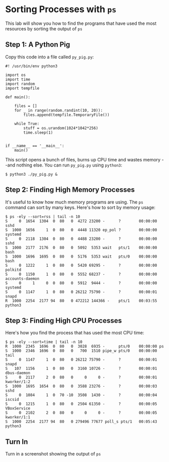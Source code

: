 # Sorting Processes with `ps`

This lab will show you how to find the programs that have used the most resources by sorting the output of `ps`

## Step 1: A Python Pig

Copy this code into a file called `py_pig.py`: 

```python3
#! /usr/bin/env python3

import os
import time
import random
import tempfile

def main():

    files = []
    for _ in range(random.randint(10, 20)):
        files.append(tempfile.TemporaryFile())

    while True:
        stuff = os.urandom(1024*1042*256)
        time.sleep(1)


if __name__ == '__main__':
    main()
```

This script opens a bunch of files, burns up CPU time and wastes memory --and nothing else. You can run `py_pig.py` using `python3`:

```
$ python3 ./py_pig.py &
```

## Step 2: Finding High Memory Processes 

It's useful to know how much memory programs are using. The `ps` command can sort by many keys. Here's how to sort by memory usage: 

``` 
$ ps -ely --sort=rss | tail -n 10 
S     0  1654  1304  0  80   0  4272 23200 -      ?        00:00:00 sshd
S  1000  1656     1  0  80   0  4448 11320 ep_pol ?        00:00:00 systemd
S     0  2118  1304  0  80   0  4488 23200 -      ?        00:00:00 sshd
S  1000  2177  2176  0  80   0  5092  5353 wait   pts/1    00:00:00 bash
S  1000  1696  1695  0  80   0  5176  5353 wait   pts/0    00:00:00 bash
S     0  1222     1  0  80   0  5420 69295 -      ?        00:00:00 polkitd
S     0  1150     1  0  80   0  5552 68237 -      ?        00:00:00 accounts-daemon
S     0     1     0  0  80   0  5912  9444 -      ?        00:00:00 systemd
S     0  1147     1  0  80   0 26212 75790 -      ?        00:00:01 snapd
R  1000  2254  2177 94  80   0 472212 144366 -    pts/1    00:03:55 python3
```

## Step 3: Finding High CPU Processes 

Here's how you find the process that has used the most CPU time:

```
$ ps -ely --sort=time | tail -n 10 
R  1000  2345  1696  0  80   0  3028  6935 -      pts/0    00:00:00 ps
S  1000  2346  1696  0  80   0   700  1510 pipe_w pts/0    00:00:00 tail
S     0  1147     1  0  80   0 26212 75790 -      ?        00:00:01 snapd
S   107  1156     1  0  80   0  3160 10726 -      ?        00:00:01 dbus-daemon
S     0  2117     2  0  80   0     0     0 -      ?        00:00:01 kworker/1:2
S  1000  1695  1654  0  80   0  3588 23276 -      ?        00:00:03 sshd
S     0  1084     1  0  70 -10  3508  1430 -      ?        00:00:04 iscsid
S     0  1215     1  0  80   0  2504 61350 -      ?        00:00:05 VBoxService
S     0  2102     2  0  80   0     0     0 -      ?        00:00:05 kworker/1:1
S  1000  2254  2177 94  80   0 279496 77677 poll_s pts/1   00:05:43 python3
```

## Turn In 

Turn in a screenshot showing the output of `ps`
